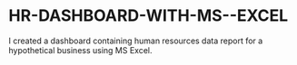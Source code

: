 # HR-DASHBOARD-WITH-MS--EXCEL
I created a dashboard containing human resources data report for a hypothetical business using MS Excel.
